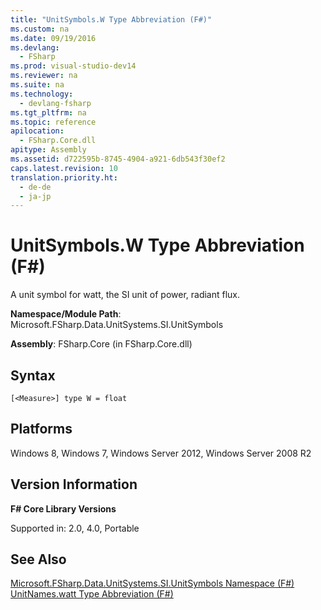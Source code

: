```yaml
---
title: "UnitSymbols.W Type Abbreviation (F#)"
ms.custom: na
ms.date: 09/19/2016
ms.devlang: 
  - FSharp
ms.prod: visual-studio-dev14
ms.reviewer: na
ms.suite: na
ms.technology: 
  - devlang-fsharp
ms.tgt_pltfrm: na
ms.topic: reference
apilocation: 
  - FSharp.Core.dll
apitype: Assembly
ms.assetid: d722595b-8745-4904-a921-6db543f30ef2
caps.latest.revision: 10
translation.priority.ht: 
  - de-de
  - ja-jp
---
```

# UnitSymbols.W Type Abbreviation (F#)
A unit symbol for watt, the SI unit of power, radiant flux.  
  
 **Namespace/Module Path**: Microsoft.FSharp.Data.UnitSystems.SI.UnitSymbols  
  
 **Assembly**: FSharp.Core (in FSharp.Core.dll)  
  
## Syntax  
  
```  
[<Measure>] type W = float  
```  
  
## Platforms  
 Windows 8, Windows 7, Windows Server 2012, Windows Server 2008 R2  
  
## Version Information  
 **F# Core Library Versions**  
  
 Supported in: 2.0, 4.0, Portable  
  
## See Also  
 [Microsoft.FSharp.Data.UnitSystems.SI.UnitSymbols Namespace (F#)](../vs140/SI.UnitSymbols-Namespace--F#-.md)   
 [UnitNames.watt Type Abbreviation (F#)](../vs140/UnitNames.watt-Type-Abbreviation--F#-.md)